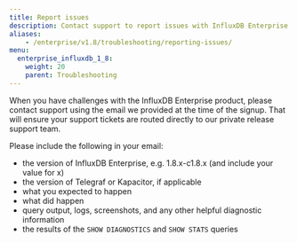 ```yaml
---
title: Report issues
description: Contact support to report issues with InfluxDB Enterprise.
aliases:
    - /enterprise/v1.8/troubleshooting/reporting-issues/
menu:
  enterprise_influxdb_1_8:
    weight: 20
    parent: Troubleshooting
---
```


When you have challenges with the InfluxDB Enterprise product, please contact support
using the email we provided at the time of the signup.
That will ensure your support tickets are routed directly to our private release
support team.

Please include the following in your email:

* the version of InfluxDB Enterprise, e.g. 1.8.x-c1.8.x  (and include your value for x)
* the version of Telegraf or Kapacitor, if applicable
* what you expected to happen
* what did happen
* query output, logs, screenshots, and any other helpful diagnostic information
* the results of the `SHOW DIAGNOSTICS` and `SHOW STATS` queries
